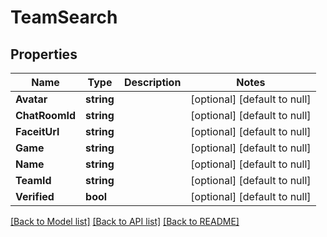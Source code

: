 # TeamSearch

## Properties
Name | Type | Description | Notes
------------ | ------------- | ------------- | -------------
**Avatar** | **string** |  | [optional] [default to null]
**ChatRoomId** | **string** |  | [optional] [default to null]
**FaceitUrl** | **string** |  | [optional] [default to null]
**Game** | **string** |  | [optional] [default to null]
**Name** | **string** |  | [optional] [default to null]
**TeamId** | **string** |  | [optional] [default to null]
**Verified** | **bool** |  | [optional] [default to null]

[[Back to Model list]](../README.md#documentation-for-models) [[Back to API list]](../README.md#documentation-for-api-endpoints) [[Back to README]](../README.md)


